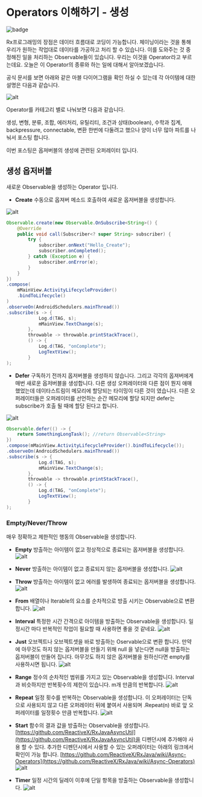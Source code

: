 Operators 이해하기 - 생성
========================

![badge](https://img.shields.io/badge/manasobi-RxAndroid-yellowgreen.svg?style=flat-square)

Rx프로그래밍의 장점은 데이터 흐름대로 코딩이 가능합니다.
체이닝이라는 것을 통해 우리가 원하는 작업대로 데이타를 가공하고 처리 할 수 있습니다.
이를 도와주는 것 중 정해진 일을 처리하는 Observable들이 있습니다. 우리는 이것을 Operator라고 부르는데요.
오늘은 이 Operator의 종류와 하는 일에 대해서 알아보겠습니다.

공식 문서를 보면 아래와 같은 마블 다이어그램을 확인 하실 수 있는데 각 아이템에 대한 설명은 다음과 같습니다.

![alt](http://cfile9.uf.tistory.com/image/247D1D3356CD13A913A85F)

Operator를 카테고리 별로 나눠보면 다음과 같습니다.

생성, 변형, 분류, 조합, 에러처리, 유틸리티, 조건과 상태(boolean), 수학과 집계, backpressure, connectable, 변환
한번에 다둘려고 했으나 양이 너무 많아 파트를 나눠서 포스팅 합니다.

이번 포스팅은 옵져버블의 생성에 관련된 오퍼레이터 입니다.

## 생성 옵저버블
새로운 Observable을 생성하는 Operator 입니다.

- **Create** 수동으로 옵져버 메소드 호출하여 새로운 옵저버블을 생성합니다.

![alt](http://reactivex.io/documentation/operators/images/create.c.png)

```java
Observable.create(new Observable.OnSubscribe<String>() {
    @Override
    public void call(Subscriber<? super String> subscriber) {
        try {
            subscriber.onNext("Hello_Create");
            subscriber.onCompleted();
        } catch (Exception e) {
            subscriber.onError(e);
        }
    }
})
.compose(
    mMainView.ActivityLifecycleProvider()
    .bindToLifecycle()
)
.observeOn(AndroidSchedulers.mainThread())
.subscribe(s -> {
            Log.d(TAG, s);
            mMainView.TextChange(s);
        },
        throwable -> throwable.printStackTrace(),
        () -> {
            Log.d(TAG, "onComplete");
            LogTextView();
        }
);

```

- **Defer** 구독하기 전까지 옵저버블을 생성하지 않습니다. 그리고 각각의 옵져버에게 매번 새로운 옵저버블을 생성합니다.
다른 생성 오퍼레이터와 다른 점이 뭔지 애매했었는데 데이타스트림이 메모리에 할당되는 타이밍이 다른 것이 였습니다.
다른 오퍼레이터들은 오퍼레이터를 선언하는 순간 메모리에 할당 되지만 defer는 subscribe가 호출 될 때에 할당 된다고 합니다.

![alt](http://reactivex.io/documentation/operators/images/defer.c.png)

```java
Observable.defer(() -> {
    return SomethingLongTask(); //return Observable<String>
})
.compose(mMainView.ActivityLifecycleProvider().bindToLifecycle());
.observeOn(AndroidSchedulers.mainThread())
.subscribe(s -> {
            Log.d(TAG, s);
            mMainView.TextChange(s);
        },
        throwable -> throwable.printStackTrace(),
        () -> {
            Log.d(TAG, "onComplete");
            LogTextView();
        }
);
```

### Empty/Never/Throw 
매우 정확하고 제한적인 행동의 Observable을 생성합니다.

- **Empty** 방출하는 아이템이 없고 정상적으로 종료되는 옵저버블을 생성합니다.
![alt](http://reactivex.io/documentation/operators/images/empty.c.png)

- **Never** 방출하는 아이템이 없고 종료되지 않는 옵저버블을 생성합니다.
![alt](http://reactivex.io/documentation/operators/images/never.c.png)

- **Throw** 방출하는 아이템이 없고 에러를 발생하여 종료되는 옵저버블을 생성합니다.
![alt](http://reactivex.io/documentation/operators/images/throw.c.png)

- **From** 배열이나 Iterable의 요소를 순차적으로 방출 시키는 Observable으로 변환합니다.
![alt](http://reactivex.io/documentation/operators/images/from.c.png)

- **Interval** 특정한 시간 간격으로 아이템을 방출하는 Observable을 생성합니다.
일정시간 마다 반복적인 작업이 필요할 때 사용하면 좋을 것 같네요.
![alt](http://reactivex.io/documentation/operators/images/interval.c.png)

- **Just** 오브젝트나 오브젝트셋을 바로 방출하는 Oservable으로 변환 합니다.
만약에 아무것도 하지 않는 옵저버블을 만들기 위해 null 을 넣는다면 null을 방출하는 옵저버블이 만들어 집니다.
아무것도 하지 않은 옵저버블을 원하신다면 empty를 사용하시면 됩니다.
![alt](http://reactivex.io/documentation/operators/images/just.c.png)

- **Range** 정수의 순차적인 범위를 가지고 있는 Observable을 생성합니다.
Interval과 비슷하지만 반복횟수의 제한이 있습니다. m개 만큼의 반복합니다.
![alt](http://reactivex.io/documentation/operators/images/range.c.png)

- **Repeat** 일정 횟수를 반복하는 Observable을 생성합니다.
이 오퍼레이터는 단독으로 사용되지 않고 다른 오퍼레이터 뒤에 붙여서 사용되며 .Repeat(n) 바로 앞 오퍼레이터를 일정횟수 만큼 반복합니다.
![alt](http://reactivex.io/documentation/operators/images/repeat.c.png)

- **Start** 함수의 결과 값을 방출하는 Observable을 생성합니다.
[https://github.com/ReactiveX/RxJavaAsyncUtil](https://github.com/ReactiveX/RxJavaAsyncUtil)을 디펜던시에 추가해야 사용 할 수 있다.
추가한 디펜던시에서 사용할 수 있는 오퍼레이터는 아래의 링크에서확인이 가능 합니다.
[https://github.com/ReactiveX/RxJava/wiki/Async-Operators](https://github.com/ReactiveX/RxJava/wiki/Async-Operators)
![alt](http://reactivex.io/documentation/operators/images/start.c.png)

- **Timer** 일정 시간의 딜레이 이후에 단일 항목을 방출하는 Observable을 생성합니다.
![alt](http://reactivex.io/documentation/operators/images/timer.c.png)













